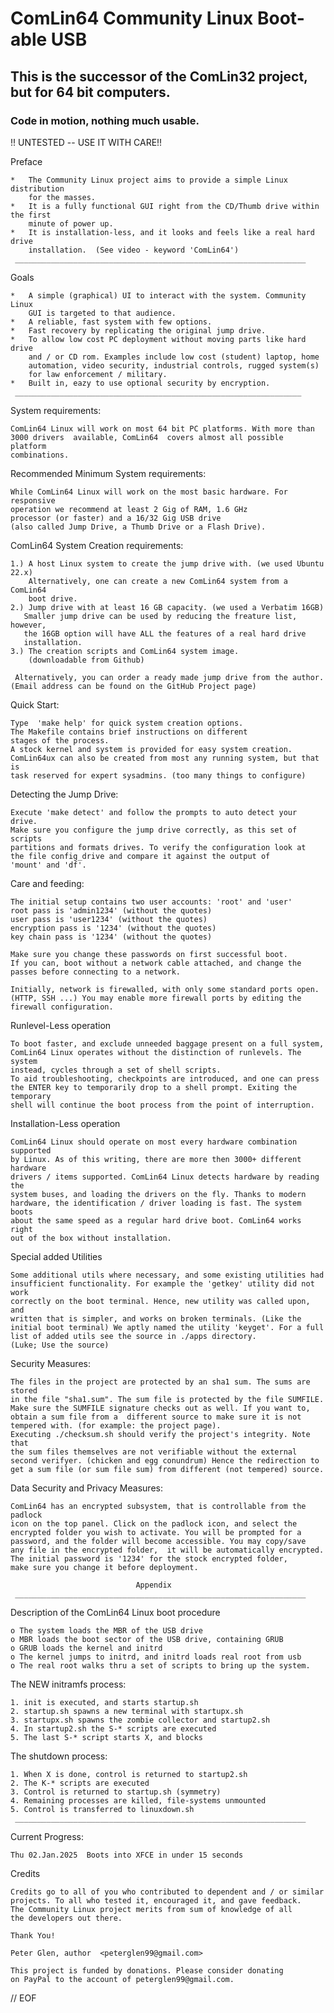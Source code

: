 #   ComLin64 Community Linux Boot-able USB

## This is the successor of the ComLin32 project, but for 64 bit computers.

### Code in motion, nothing much usable.

!! UNTESTED -- USE IT WITH CARE!!

Preface

    *   The Community Linux project aims to provide a simple Linux distribution
        for the masses.
    *   It is a fully functional GUI right from the CD/Thumb drive within the first
        minute of power up.
    *   It is installation-less, and it looks and feels like a real hard drive
        installation.  (See video - keyword 'ComLin64')
     _________________________________________________________________

Goals

    *   A simple (graphical) UI to interact with the system. Community Linux
        GUI is targeted to that audience.
    *   A reliable, fast system with few options.
    *   Fast recovery by replicating the original jump drive.
    *   To allow low cost PC deployment without moving parts like hard drive
        and / or CD rom. Examples include low cost (student) laptop, home
        automation, video security, industrial controls, rugged system(s)
        for law enforcement / military.
    *   Built in, eazy to use optional security by encryption.
     ________________________________________________________________


System requirements:

    ComLin64 Linux will work on most 64 bit PC platforms. With more than
    3000 drivers  available, ComLin64  covers almost all possible  platform
    combinations.

Recommended Minimum System requirements:

    While ComLin64 Linux will work on the most basic hardware. For responsive
    operation we recommend at least 2 Gig of RAM, 1.6 GHz
    processor (or faster) and a 16/32 Gig USB drive
    (also called Jump Drive, a Thumb Drive or a Flash Drive).

ComLin64 System Creation requirements:

    1.) A host Linux system to create the jump drive with. (we used Ubuntu 22.x)
        Alternatively, one can create a new ComLin64 system from a ComLin64
        boot drive.
    2.) Jump drive with at least 16 GB capacity. (we used a Verbatim 16GB)
       Smaller jump drive can be used by reducing the freature list, however,
       the 16GB option will have ALL the features of a real hard drive
       installation.
    3.) The creation scripts and ComLin64 system image.
        (downloadable from Github)

     Alternatively, you can order a ready made jump drive from the author.
    (Email address can be found on the GitHub Project page)

Quick Start:

    Type  'make help' for quick system creation options.
    The Makefile contains brief instructions on different
    stages of the process.
    A stock kernel and system is provided for easy system creation.
    ComLin64ux can also be created from most any running system, but that is
    task reserved for expert sysadmins. (too many things to configure)

Detecting the Jump Drive:

    Execute 'make detect' and follow the prompts to auto detect your drive.
    Make sure you configure the jump drive correctly, as this set of scripts
    partitions and formats drives. To verify the configuration look at
    the file config_drive and compare it against the output of
    'mount' and 'df'.

Care and feeding:

    The initial setup contains two user accounts: 'root' and 'user'
    root pass is 'admin1234' (without the quotes)
    user pass is 'user1234' (without the quotes)
    encryption pass is '1234' (without the quotes)
    key chain pass is '1234' (without the quotes)

    Make sure you change these passwords on first successful boot.
    If you can, boot without a network cable attached, and change the
    passes before connecting to a network.

    Initially, network is firewalled, with only some standard ports open.
	(HTTP, SSH ...) You may enable more firewall ports by editing the
	firewall configuration.

Runlevel-Less operation

    To boot faster, and exclude unneeded baggage present on a full system,
    ComLin64 Linux operates without the distinction of runlevels. The system
    instead, cycles through a set of shell scripts.
    To aid troubleshooting, checkpoints are introduced, and one can press
    the ENTER key to temporarily drop to a shell prompt. Exiting the temporary
    shell will continue the boot process from the point of interruption.

Installation-Less operation

    ComLin64 Linux should operate on most every hardware combination supported
    by Linux. As of this writing, there are more then 3000+ different hardware
    drivers / items supported. ComLin64 Linux detects hardware by reading the
    system buses, and loading the drivers on the fly. Thanks to modern
    hardware, the identification / driver loading is fast. The system boots
    about the same speed as a regular hard drive boot. ComLin64 works right
    out of the box without installation.

Special added Utilities

    Some additional utils where necessary, and some existing utilities had
    insufficient functionality. For example the 'getkey' utility did not work
    correctly on the boot terminal. Hence, new utility was called upon, and
    written that is simpler, and works on broken terminals. (Like the
    initial boot terminal) We aptly named the utility 'keyget'. For a full
    list of added utils see the source in ./apps directory.
    (Luke; Use the source)

Security Measures:

    The files in the project are protected by an sha1 sum. The sums are stored
    in the file "sha1.sum". The sum file is protected by the file SUMFILE.
    Make sure the SUMFILE signature checks out as well. If you want to,
    obtain a sum file from a  different source to make sure it is not
    tempered with. (for example: the project page).
    Executing ./checksum.sh should verify the project's integrity. Note that
    the sum files themselves are not verifiable without the external
    second verifyer. (chicken and egg conundrum) Hence the redirection to
    get a sum file (or sum file sum) from different (not tempered) source.

Data Security and Privacy Measures:

    ComLin64 has an encrypted subsystem, that is controllable from the padlock
    icon on the top panel. Click on the padlock icon, and select the
    encrypted folder you wish to activate. You will be prompted for a
    password, and the folder will become accessible. You may copy/save
    any file in the encrypted folder,  it will be automatically encrypted.
    The initial password is '1234' for the stock encrypted folder,
    make sure you change it before deployment.

                                Appendix
     _________________________________________________________________


Description of the ComLin64 Linux boot procedure

    o The system loads the MBR of the USB drive
    o MBR loads the boot sector of the USB drive, containing GRUB
    o GRUB loads the kernel and initrd
    o The kernel jumps to initrd, and initrd loads real root from usb
    o The real root walks thru a set of scripts to bring up the system.

The NEW initramfs process:

    1. init is executed, and starts startup.sh
    2. startup.sh spawns a new terminal with startupx.sh
    3. startupx.sh spawns the zombie collector and startup2.sh
    4. In startup2.sh the S-* scripts are executed
    5. The last S-* script starts X, and blocks

The shutdown process:

    1. When X is done, control is returned to startup2.sh
    2. The K-* scripts are executed
    3. Control is returned to startup.sh (symmetry)
    4. Remaining processes are killed, file-systems unmounted
    5. Control is transferred to linuxdown.sh
     _________________________________________________________________

Current Progress:

    Thu 02.Jan.2025  Boots into XFCE in under 15 seconds


Credits

    Credits go to all of you who contributed to dependent and / or similar
    projects. To all who tested it, encouraged it, and gave feedback.
    The Community Linux project merits from sum of knowledge of all
    the developers out there.

    Thank You!

    Peter Glen, author  <peterglen99@gmail.com>

    This project is funded by donations. Please consider donating
    on PayPal to the account of peterglen99@gmail.com.

// EOF
